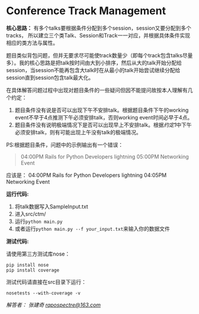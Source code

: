 # Conference Track Management

**核心思路：**
有多个talks要根据条件分配到多个session，session又要分配到多个tracks，
所以建立三个类Talk、Session和Track一一对应，并根据具体条件实现相应的类方法与属性。

题目类似背包问题，但并无要求尽可能使track数量少（即每个track包含talks尽量多）。我的核心思路是把talk按时间由大到小排序，然后从大的talk开始分配给session，当session不能再包含大talk时在从最小的talk开始尝试继续分配给session直到session包含talk最大化。

在具体解答问题过程中出现对题目条件的一些疑问但因不能提问故按本人理解有几个约定：

 1. 题目条件没有说是否可以出现下午不安排talk。根据题目条件下午的working event不早于4点推测下午必须安排talk，否则working event时间必早于4点。
 2. 题目条件没有说明极端情况下是否可以出现早上不安排talk。根据*约定1*中下午必须安排talk，则有可能出现上午没有talk的极端情况。

PS:根据题目条件，问题中的示例输出有一个错误：

> 04:00PM Rails for Python Developers lightning
05:00PM Networking Event

应该是：
04:00PM Rails for Python Developers lightning
04:05PM Networking Event

**运行代码:**

 1. 将talk数据写入SampleInput.txt
 2. 进入src/ctm/
 3. 运行`python main.py`
 4. 或者运行`python main.py --f your_input.txt`来输入你的数据文件

**测试代码:**

请使用第三方测试库nose：

    pip install nose
    pip install coverage

测试代码请直接在src目录下运行：

    nosetests --with-coverage -v

*解答者：*
*张建奇 rapospectre@163.com*
